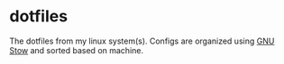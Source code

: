 # dotfiles

The dotfiles from my linux system(s). Configs are organized using [GNU Stow](https://www.gnu.org/software/stow/) and sorted based on machine.

